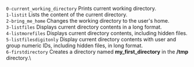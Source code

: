 `0-current_working_directory` Prints current working directory.\
`1-listit` Lists the content of the current directory.\
`2-bring_me_home` Changes the working directory to the user's home.\
`3-listfiles` Displays current directory contents in a long format.\
`4-listmorefiles` Displays current directory contents, including hidden files.\
`5-listfilesdigitonly` Display current directory contents with user and group numeric IDs, including hidden files, in long format.\
`6-firstdirectory` Creates a directory named **my_first_directory** in the **/tmp** directory.\
